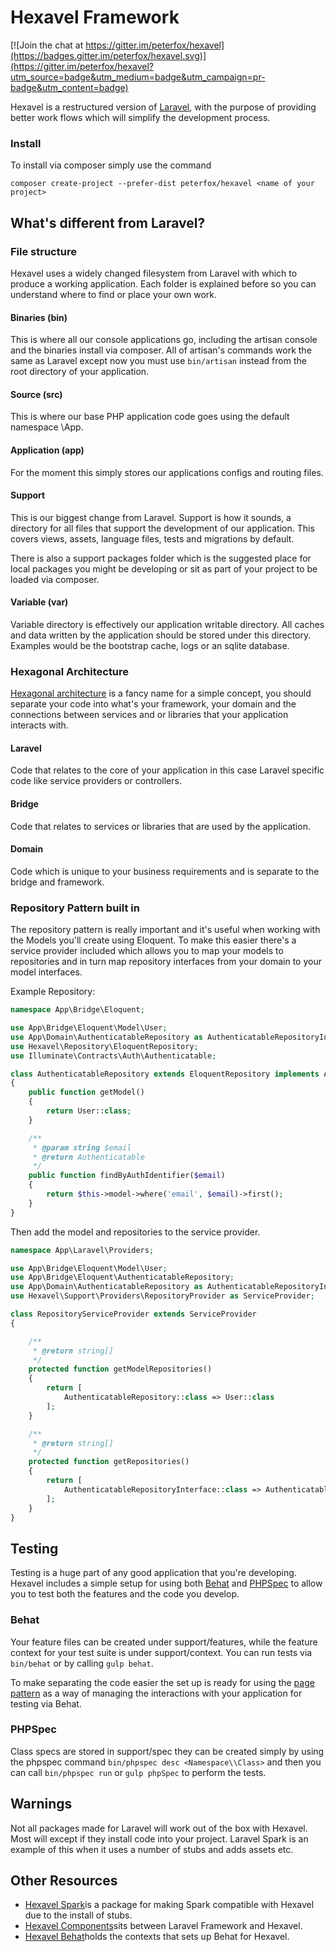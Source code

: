 # Hexavel Framework

[![Join the chat at https://gitter.im/peterfox/hexavel](https://badges.gitter.im/peterfox/hexavel.svg)](https://gitter.im/peterfox/hexavel?utm_source=badge&utm_medium=badge&utm_campaign=pr-badge&utm_content=badge)

Hexavel is a restructured version of [Laravel](http://laravel.com), with the purpose of providing better work flows which
will simplify the development process.

### Install

To install via composer simply use the command

```
composer create-project --prefer-dist peterfox/hexavel <name of your project>
```

## What's different from Laravel?

### File structure

Hexavel uses a widely changed filesystem from Laravel with which to produce a working application. Each folder is
explained before so you can understand where to find or place your own work.

#### Binaries (bin)

This is where all our console applications go, including the artisan console and the binaries install via composer.
All of artisan's commands work the same as Laravel except now you must use `bin/artisan` instead from the root directory of your
application.

#### Source (src)

This is where our base PHP application code goes using the default namespace \App.

#### Application (app)

For the moment this simply stores our applications configs and routing files.

#### Support

This is our biggest change from Laravel. Support is how it sounds, a directory for all files that support the 
development of our application. This covers views, assets, language files, tests and migrations by default.

There is also a support packages folder which is the suggested place for local packages you might be developing
or sit as part of your project to be loaded via composer.

#### Variable (var)

Variable directory is effectively our application writable directory. All caches and data written by the application
should be stored under this directory. Examples would be the bootstrap cache, logs or an sqlite database.

### Hexagonal Architecture

[Hexagonal architecture](http://fideloper.com/hexagonal-architecture) is a fancy name for a simple concept, 
you should separate your code into what's your framework, your domain and the connections between services
and or libraries that your application interacts with.

#### Laravel
Code that relates to the core of your application in this case Laravel specific code like
service providers or controllers.

#### Bridge
Code that relates to services or libraries that are used by the application.

#### Domain
Code which is unique to your business requirements and is separate to the bridge and framework.

### Repository Pattern built in

The repository pattern is really important and it's useful when working with the Models you'll create using Eloquent.
To make this easier there's a service provider included which allows you to map your models to repositories and in
turn map repository interfaces from your domain to your model interfaces.

Example Repository:

```php
namespace App\Bridge\Eloquent;

use App\Bridge\Eloquent\Model\User;
use App\Domain\AuthenticatableRepository as AuthenticatableRepositoryInterface;
use Hexavel\Repository\EloquentRepository;
use Illuminate\Contracts\Auth\Authenticatable;

class AuthenticatableRepository extends EloquentRepository implements AuthenticatableRepositoryInterface
{
    public function getModel()
    {
        return User::class;
    }

    /**
     * @param string $email
     * @return Authenticatable
     */
    public function findByAuthIdentifier($email)
    {
        return $this->model->where('email', $email)->first();
    }
}
```

Then add the model and repositories to the service provider.

```php
namespace App\Laravel\Providers;

use App\Bridge\Eloquent\Model\User;
use App\Bridge\Eloquent\AuthenticatableRepository;
use App\Domain\AuthenticatableRepository as AuthenticatableRepositoryInterface;
use Hexavel\Support\Providers\RepositoryProvider as ServiceProvider;

class RepositoryServiceProvider extends ServiceProvider
{

    /**
     * @return string[]
     */
    protected function getModelRepositories()
    {
        return [
            AuthenticatableRepository::class => User::class
        ];
    }

    /**
     * @return string[]
     */
    protected function getRepositories()
    {
        return [
            AuthenticatableRepositoryInterface::class => AuthenticatableRepository::class
        ];
    }
}
```

## Testing

Testing is a huge part of any good application that you're developing. Hexavel includes a simple setup for using
both [Behat](http://docs.behat.org/en/v3.0/) and [PHPSpec](http://phpspec.readthedocs.org/en/latest/) to allow you to 
test both the features and the code you develop.

### Behat

Your feature files can be created under support/features, while the feature context for your test suite is under
support/context. You can run tests via `bin/behat` or by calling `gulp behat`.

To make separating the code easier the set up is ready for using the 
[page pattern](http://capgemini.github.io/bdd/effective-bdd/)
as a way of managing the interactions with your application for testing via Behat. 

### PHPSpec

Class specs are stored in support/spec they can be created simply by using the 
phpspec command `bin/phpspec desc <Namespace\\Class>` and then you can call `bin/phpspec run`
or `gulp phpSpec` to perform the tests.

## Warnings

Not all packages made for Laravel will work out of the box with Hexavel. Most will except if they install code into
your project. Laravel Spark is an example of this when it uses a number of stubs and adds assets etc.

## Other Resources

* [Hexavel Spark](https://github.com/peterfox/hexavel-spark)is a package for making Spark compatible with Hexavel due to 
the install of stubs.
* [Hexavel Components](https://github.com/peterfox/hexavel-components)sits between Laravel Framework 
and Hexavel.
* [Hexavel Behat](https://github.com/peterfox/hexavel-behat)holds the contexts that sets up Behat for Hexavel.